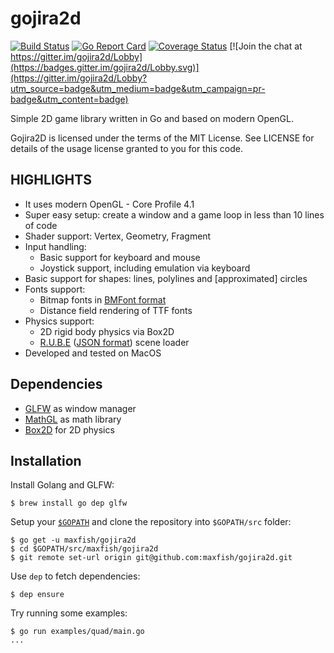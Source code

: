 # gojira2d

[![Build Status](https://travis-ci.org/maxfish/gojira2d.svg?branch=master)](https://travis-ci.org/maxfish/gojira2d)
[![Go Report Card](https://goreportcard.com/badge/github.com/maxfish/gojira2d)](https://goreportcard.com/report/github.com/maxfish/gojira2d)
[![Coverage Status](https://coveralls.io/repos/github/maxfish/gojira2d/badge.svg?branch=master)](https://coveralls.io/github/maxfish/gojira2d?branch=master)
[![Join the chat at https://gitter.im/gojira2d/Lobby](https://badges.gitter.im/gojira2d/Lobby.svg)](https://gitter.im/gojira2d/Lobby?utm_source=badge&utm_medium=badge&utm_campaign=pr-badge&utm_content=badge)

Simple 2D game library written in Go and based on modern OpenGL.

Gojira2D is licensed under the terms of the MIT License. See LICENSE for details of the usage license granted to you for this code.

## HIGHLIGHTS

* It uses modern OpenGL - Core Profile 4.1
* Super easy setup: create a window and a game loop in less than 10 lines of code
* Shader support: Vertex, Geometry, Fragment
* Input handling:
  * Basic support for keyboard and mouse
  * Joystick support, including emulation via keyboard
* Basic support for shapes: lines, polylines and [approximated] circles
* Fonts support:
  * Bitmap fonts in [BMFont format](http://www.angelcode.com/products/bmfont/doc/file_format.html)
  * Distance field rendering of TTF fonts
* Physics support:
  * 2D rigid body physics via Box2D
  * [R.U.B.E](https://www.iforce2d.net/rube/) ([JSON format](https://www.iforce2d.net/rube/json-structure)) scene loader
* Developed and tested on MacOS

## Dependencies

* [GLFW](https://github.com/go-gl/glfw) as window manager
* [MathGL](https://github.com/go-gl/mathgl) as math library
* [Box2D](https://github.com/ByteArena/box2d) for 2D physics

## Installation

Install Golang and GLFW:

    $ brew install go dep glfw

Setup your [`$GOPATH`](https://golang.org/doc/code.html#GOPATH) and clone the
repository into `$GOPATH/src` folder:

    $ go get -u maxfish/gojira2d
    $ cd $GOPATH/src/maxfish/gojira2d
    $ git remote set-url origin git@github.com:maxfish/gojira2d.git

Use `dep` to fetch dependencies:

    $ dep ensure

Try running some examples:

    $ go run examples/quad/main.go
    ...
